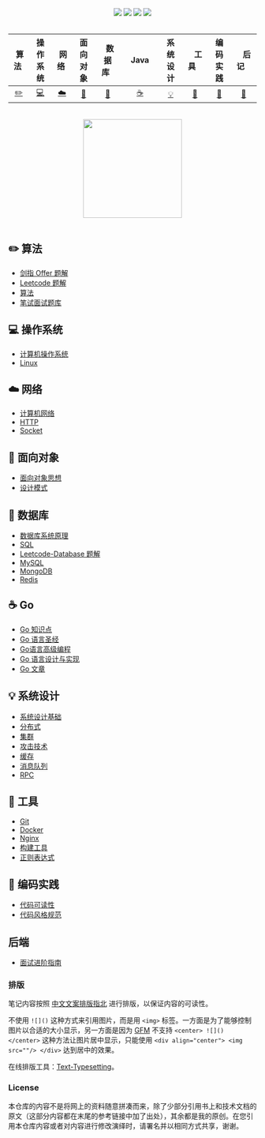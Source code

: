 <div align="center">
    <a href="https://gitstar-ranking.com/repositories"> <img src="https://badgen.net/badge/Rank/20?icon=github&color=4ab8a1"></a>
    <a href="assets/download.md"> <img src="https://badgen.net/badge/OvO/%E7%A6%BB%E7%BA%BF%E4%B8%8B%E8%BD%BD?icon=telegram&color=4ab8a1"></a>
    <a href="https://cyc2018.github.io/CS-Notes"> <img src="https://badgen.net/badge/CyC/%E5%9C%A8%E7%BA%BF%E9%98%85%E8%AF%BB?icon=sourcegraph&color=4ab8a1"></a>
    <a href="#微信公众号"> <img src="https://badgen.net/badge/%e5%85%ac%e4%bc%97%e5%8f%b7/CyC2018?icon=rss&color=4ab8a1"></a>
</div>
<br>

| &nbsp;算法&nbsp; | 操作系统 | &nbsp;网络&nbsp;|面向对象| &nbsp;&nbsp;数据库&nbsp;&nbsp;|&nbsp;&nbsp;&nbsp;Java&nbsp;&nbsp;&nbsp;|         系统设计| &nbsp;&nbsp;&nbsp;工具&nbsp;&nbsp;&nbsp; |编码实践| &nbsp;&nbsp;&nbsp;后记&nbsp;&nbsp;&nbsp; |
| :---: | :----: | :---: | :----: | :----: | :----: | :----: | :----: | :----: | :----: |
| [:pencil2:](#pencil2-算法) | [:computer:](#computer-操作系统) | [:cloud:](#cloud-网络) | [:art:](#art-面向对象) | [:floppy_disk:](#floppy_disk-数据库) |[:coffee:](#coffee-java)| [:bulb:](#bulb-系统设计) |[:wrench:](#wrench-工具)| [:watermelon:](#watermelon-编码实践) |[:memo:](#memo-后记)|

<br>

<div align="center">
    <img src="https://cs-notes-1256109796.cos.ap-guangzhou.myqcloud.com/githubio/LogoMakr_0zpEzN.png" width="200px">
</div>



<br>

## :pencil2: 算法

- [剑指 Offer 题解](https://github.com/Felyne/CS-Notes/blob/master/notes/剑指%20Offer%20题解%20-%20目录.md)
- [Leetcode 题解](https://github.com/Felyne/CS-Notes/blob/master/notes/Leetcode%20题解%20-%20目录.md)
- [算法](https://github.com/Felyne/CS-Notes/blob/master/notes/算法%20-%20目录.md)
- [笔试面试题库](https://www.nowcoder.com/contestRoom?from=cyc_github)

## :computer: 操作系统

- [计算机操作系统](https://github.com/Felyne/CS-Notes/blob/master/notes/计算机操作系统%20-%20目录.md)
- [Linux](https://github.com/Felyne/CS-Notes/blob/master/notes/Linux.md)

## :cloud: 网络 

- [计算机网络](https://github.com/Felyne/CS-Notes/blob/master/notes/计算机网络%20-%20目录.md)
- [HTTP](https://github.com/Felyne/CS-Notes/blob/master/notes/HTTP.md)
- [Socket](https://github.com/Felyne/CS-Notes/blob/master/notes/Socket.md)

## :art: 面向对象

- [面向对象思想](https://github.com/Felyne/CS-Notes/blob/master/notes/面向对象思想.md)
- [设计模式](https://github.com/sevenelevenlee/go-patterns)

## :floppy_disk: 数据库

- [数据库系统原理](https://github.com/Felyne/CS-Notes/blob/master/notes/数据库系统原理.md)
- [SQL](https://github.com/Felyne/CS-Notes/blob/master/notes/SQL.md)
- [Leetcode-Database 题解](https://github.com/Felyne/CS-Notes/blob/master/notes/Leetcode-Database%20题解.md)
- [MySQL](https://github.com/Felyne/CS-Notes/blob/master/notes/MySQL.md)
- [MongoDB](https://github.com/Felyne/CS-Notes/blob/master/notes/MongoDB.md)
- [Redis](https://github.com/Felyne/CS-Notes/blob/master/notes/Redis.md)


## :coffee: Go

- [Go 知识点](https://github.com/Felyne/CS-Notes/blob/master/notes/Go知识点.md)
- [Go 语言圣经](https://books.studygolang.com/gopl-zh/)
- [Go语言高级编程](https://chai2010.gitbooks.io/advanced-go-programming-book/content/)
- [Go 语言设计与实现](https://draveness.me/golang/)
- [Go 文章](https://github.com/Felyne/CS-Notes/blob/master/notes/GO文章.md)


## :bulb: 系统设计 

- [系统设计基础](https://github.com/Felyne/CS-Notes/blob/master/notes/系统设计基础.md)
- [分布式](https://github.com/Felyne/CS-Notes/blob/master/notes/分布式.md)
- [集群](https://github.com/Felyne/CS-Notes/blob/master/notes/集群.md)
- [攻击技术](https://github.com/Felyne/CS-Notes/blob/master/notes/攻击技术.md)
- [缓存](https://github.com/Felyne/CS-Notes/blob/master/notes/缓存.md)
- [消息队列](https://github.com/Felyne/CS-Notes/blob/master/notes/消息队列.md)
- [RPC](https://github.com/Felyne/CS-Notes/blob/master/notes/RPC.md)

## :wrench: 工具 

- [Git](https://github.com/Felyne/CS-Notes/blob/master/notes/Git.md)
- [Docker](https://github.com/Felyne/CS-Notes/blob/master/notes/Docker.md)
- [Nginx](https://github.com/Felyne/CS-Notes/blob/master/notes/Nginx.md)
- [构建工具](https://github.com/Felyne/CS-Notes/blob/master/notes/构建工具.md)
- [正则表达式](https://github.com/Felyne/CS-Notes/blob/master/notes/正则表达式.md)

## :watermelon: 编码实践 

- [代码可读性](https://github.com/Felyne/CS-Notes/blob/master/notes/代码可读性.md)
- [代码风格规范](https://github.com/Felyne/CS-Notes/blob/master/notes/代码风格规范.md)

## 后端

- [面试进阶指南](https://github.com/CyC2018/Backend-Interview-Guide)
### 排版

笔记内容按照 [中文文案排版指北](https://github.com/sparanoid/chinese-copywriting-guidelines) 进行排版，以保证内容的可读性。

不使用 `![]()` 这种方式来引用图片，而是用 `<img>` 标签。一方面是为了能够控制图片以合适的大小显示，另一方面是因为 [GFM](https://github.github.com/gfm/) 不支持 `<center> ![]() </center>` 这种方法让图片居中显示，只能使用 `<div align="center"> <img src=""/> </div>` 达到居中的效果。

在线排版工具：[Text-Typesetting](https://github.com/CyC2018/Text-Typesetting)。

### License

本仓库的内容不是将网上的资料随意拼凑而来，除了少部分引用书上和技术文档的原文（这部分内容都在末尾的参考链接中加了出处），其余都是我的原创。在您引用本仓库内容或者对内容进行修改演绎时，请署名并以相同方式共享，谢谢。
